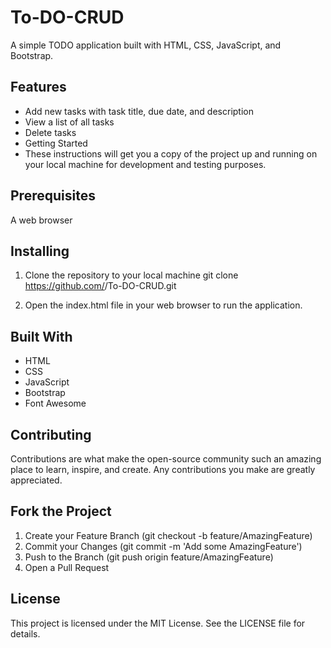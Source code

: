 # To-DO-CRUD

A simple TODO application built with HTML, CSS, JavaScript, and Bootstrap.

## Features

- Add new tasks with task title, due date, and description
- View a list of all tasks
- Delete tasks
- Getting Started
- These instructions will get you a copy of the project up and running on your local machine for development and testing purposes.

## Prerequisites

A web browser

## Installing

1. Clone the repository to your local machine
   git clone https://github.com/<username>/To-DO-CRUD.git

2. Open the index.html file in your web browser to run the application.

## Built With

- HTML
- CSS
- JavaScript
- Bootstrap
- Font Awesome

## Contributing

Contributions are what make the open-source community such an amazing place to learn, inspire, and create. Any contributions you make are greatly appreciated.

## Fork the Project

1. Create your Feature Branch (git checkout -b feature/AmazingFeature)
2. Commit your Changes (git commit -m 'Add some AmazingFeature')
3. Push to the Branch (git push origin feature/AmazingFeature)
4. Open a Pull Request

## License

This project is licensed under the MIT License. See the LICENSE file for details.
